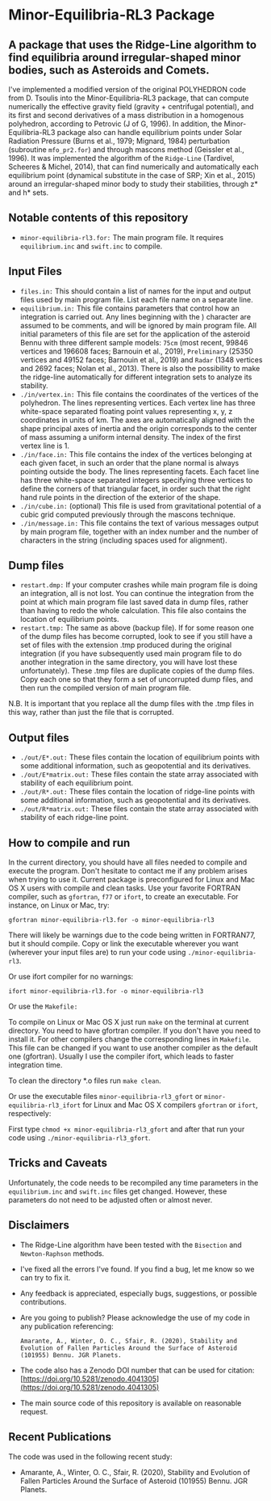 Minor-Equilibria-RL3 Package
===============================
A package that uses the Ridge-Line algorithm to find equilibria around irregular-shaped minor bodies, such as Asteroids and Comets.
---------------------------------

I've implemented a modified version of the original POLYHEDRON code from D. Tsoulis into the Minor-Equilibria-RL3 package, that can compute numerically the effective gravity field (gravity + centrifugal potential), and its first and second derivatives of a mass distribution in a homogenous polyhedron, according to Petrovic (J of G, 1996). In addition, the Minor-Equilibria-RL3 package also can handle equilibrium points under Solar Radiation Pressure (Burns et al., 1979; Mignard, 1984) perturbation (subroutine ``mfo_pr2.for``) and through mascons method (Geissler et al., 1996). It was implemented the algorithm of the ``Ridge-Line`` (Tardivel, Scheeres & Michel, 2014), that can find numerically and automatically each equilibrium point (dynamical substitute in the case of SRP; Xin et al., 2015) around an irregular-shaped minor body to study their stabilities, through z* and h* sets.

Notable contents of this repository
---------------------------

*    ``minor-equilibria-rl3.for:`` The main program file.  It requires ``equilibrium.inc`` and ``swift.inc`` to compile.

 Input Files
 ---------------

*    ``files.in:`` This should contain a list of names for the input and output files used by main program file. List each file name on a separate line.
*    ``equilibrium.in:`` This file contains parameters that control how an integration is carried out. Any lines beginning with the ) character are assumed to be comments, and will be ignored by main program file. All initial parameters of this file are set for the application of the asteroid Bennu with three different sample models: ``75cm`` (most recent, 99846 vertices and 196608 faces; Barnouin et al., 2019), ``Preliminary`` (25350 vertices and 49152 faces; Barnouin et al., 2019) and ``Radar`` (1348 vertices and 2692 faces; Nolan et al., 2013). There is also the possibility to make the ridge-line automatically for different integration sets to analyze its stability.
*    ``./in/vertex.in:`` This file contains the coordinates of the vertices of the polyhedron. The lines representing vertices. Each vertex line has three white-space separated floating point values representing x, y, z coordinates in units of km. The axes are automatically aligned with the shape principal axes of inertia and the origin corresponds to the center of mass assuming a uniform internal density. The index of the first vertex line is 1. 
*    ``./in/face.in:`` This file contains the index of the vertices belonging at each given facet, in such an order that the plane normal is always pointing outside the body. The lines representing facets. Each facet line has three white-space separated integers specifying three vertices to define the corners of that triangular facet, in order such that the right hand rule points in the direction of the exterior of the shape. 
*    ``./in/cube.in:`` (optional) This file is used from gravitational potential of a cubic grid computed previously through the mascons technique.
*    ``./in/message.in:`` This file contains the text of various messages output by main program file, together with an index number and the number of characters in the string (including spaces used for alignment).

 Dump files
 ---------------

*    ``restart.dmp:`` If your computer crashes while main program file is doing an integration, all is not lost. You can continue the integration from the point at which main program file last saved data in dump files, rather than having to redo the whole calculation. This file also contains the location of equilibrium points.
*    ``restart.tmp:`` The same as above (backup file). If for some reason one of the dump files has become corrupted, look to see if you still have a set of files with the extension .tmp produced during the original integration (if you have subsequently used main program file to do another integration in the same directory, you will have lost these unfortunately). These .tmp files are duplicate copies of the dump files. Copy each one so that they form a set of uncorrupted dump files, and then run the compiled version of main program file.

 N.B. It is important that you replace all the dump files with the .tmp files in this way, rather than just the file that is corrupted.

 Output files
 ---------------

*    ``./out/E*.out:`` These files contain the location of equilibrium points with some additional information, such as geopotential and its derivatives.
*    ``./out/E*matrix.out:`` These files contain the state array associated with stability of each equilibrium point.
*    ``./out/R*.out:`` These files contain the location of ridge-line points with some additional information, such as geopotential and its derivatives.
*    ``./out/R*matrix.out:`` These files contain the state array associated with stability of each ridge-line point.

How to compile and run
----------------------

In the current directory, you should have all files needed to compile and execute the program. Don't hesitate to contact me if any problem arises when trying to use it.
Current package is preconfigured for Linux and Mac OS X users with compile and clean tasks. Use your favorite FORTRAN compiler, such as ``gfortran``, ``f77`` or ``ifort``, to create an executable.  For instance, on Linux or Mac, try:

   ``gfortran minor-equilibria-rl3.for -o minor-equilibria-rl3``

There will likely be warnings due to the code being written in FORTRAN77, but it should compile. Copy or link the executable wherever you want (wherever your input files are) to run your code using ``./minor-equilibria-rl3``.

Or use ifort compiler for no warnings:

   ``ifort minor-equilibria-rl3.for -o minor-equilibria-rl3``

Or use the ``Makefile:``

   To compile on Linux or Mac OS X just run ``make`` on the terminal at current directory. You need to have gfortran compiler. If you don't have you need to install it. For other compilers change the corresponding lines in ``Makefile``. This file can be changed if you want to use another compiler as the default one (gfortran). Usually I use the compiler ifort, which leads to faster integration time.

   To clean the directory *.o files run ``make clean``.

Or use the executable files ``minor-equilibria-rl3_gfort`` or ``minor-equilibria-rl3_ifort`` for Linux and Mac OS X compilers ``gfortran`` or ``ifort``, respectively:

   First type ``chmod +x minor-equilibria-rl3_gfort`` and after that run your code using ``./minor-equilibria-rl3_gfort``.

Tricks and Caveats
------------------

Unfortunately, the code needs to be recompiled any time parameters in the ``equilibrium.inc`` and ``swift.inc`` files get changed. However, these parameters do not need to be adjusted often or almost never.

Disclaimers
------------

* The Ridge-Line algorithm have been tested with the ``Bisection`` and ``Newton-Raphson`` methods.
* I've fixed all the errors I've found.  If you find a bug, let me know so we can try to fix it.
* Any feedback is appreciated, especially bugs, suggestions, or possible contributions.
* Are you going to publish? Please acknowledge the use of my code in any publication referencing:

   ``Amarante, A., Winter, O. C., Sfair, R. (2020), Stability and Evolution of Fallen Particles Around the Surface of Asteroid (101955) Bennu. JGR Planets.``

* The code also has a Zenodo DOI number that can be used for citation: [https://doi.org/10.5281/zenodo.4041305](https://doi.org/10.5281/zenodo.4041305)
* The main source code of this repository is available on reasonable request.

Recent Publications
-------------------

The code was used in the following recent study:

* Amarante, A., Winter, O. C., Sfair, R. (2020), Stability and Evolution of Fallen Particles Around the Surface of Asteroid (101955) Bennu. JGR Planets.
